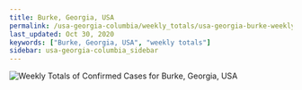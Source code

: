 ```yaml
---
title: Burke, Georgia, USA
permalink: /usa-georgia-columbia/weekly_totals/usa-georgia-burke-weekly_totals.html
last_updated: Oct 30, 2020
keywords: ["Burke, Georgia, USA", "weekly totals"]
sidebar: usa-georgia-columbia_sidebar
---
```


![Weekly Totals of Confirmed Cases for Burke, Georgia, USA](/covid_tracker/images/graphs/usa-georgia-burke-weekly_totals_graph.png)
